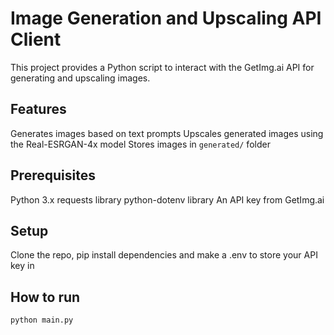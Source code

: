 # Image Generation and Upscaling API Client

This project provides a Python script to interact with the GetImg.ai API for generating and upscaling images.

## Features

Generates images based on text prompts
Upscales generated images using the Real-ESRGAN-4x model
Stores images in `generated/` folder

## Prerequisites
Python 3.x
requests library
python-dotenv library
An API key from GetImg.ai

## Setup
Clone the repo, pip install dependencies and make a .env to store your API key in

## How to run
`python main.py`

